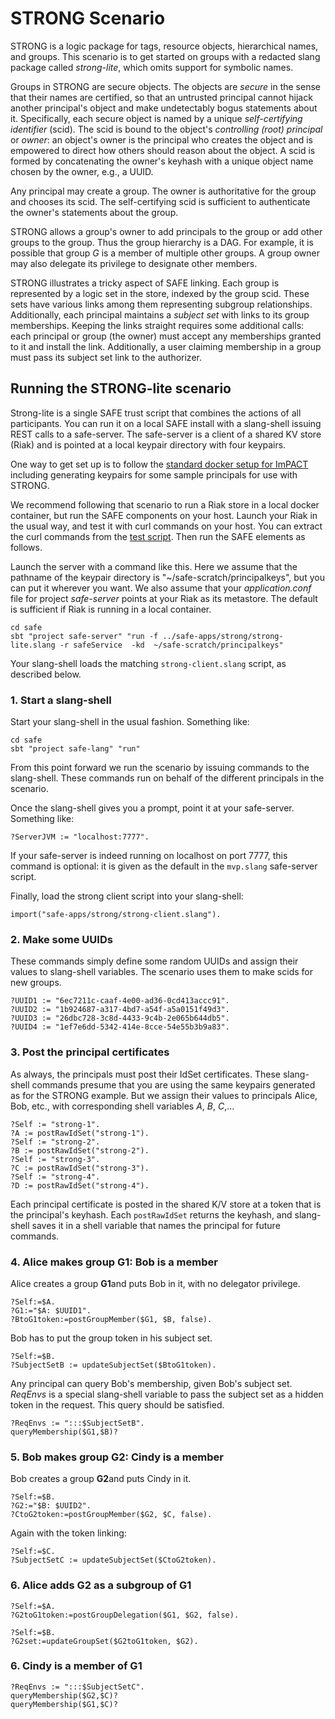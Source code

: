 # STRONG Scenario

STRONG is a logic package for tags, resource objects, hierarchical names, and groups.   This scenario is to get started on groups with a redacted slang package called *strong-lite*, which omits support for symbolic names.

Groups in STRONG are secure objects.  The objects are *secure* in the sense that their names are certified, so that an untrusted principal cannot hijack another principal's object and make undetectably bogus statements about it.  Specifically, each secure object is named by a unique *self-certifying identifier* (scid).  The scid is bound to the object's *controlling (root) principal* or *owner*: an object's owner is the principal who creates the object and is empowered to direct how others should reason about the object.  A scid is formed by concatenating the owner's keyhash with a unique object name chosen by the owner, e.g., a UUID.

Any principal may create a group.   The owner is authoritative for the group and chooses its scid.  The self-certifying scid is sufficient to authenticate the owner's statements about the group.

STRONG allows a group's owner to add principals to the group or add other groups to the group.  Thus the group hierarchy is a DAG.  For example, it is possible that group *G* is a member of multiple other groups.  A group owner may also delegate its privilege to designate other members.

STRONG illustrates a tricky aspect of SAFE linking.   Each group is represented by a logic set in the store, indexed by the group scid.  These sets have various links among them representing subgroup relationships.  Additionally, each principal maintains a *subject set* with links to its group memberships.  Keeping the links straight requires some additional calls: each principal or group (the owner) must accept any memberships granted to it and install the link.  Additionally, a user claiming membership in a group must pass its subject set link to the authorizer.

## Running the STRONG-lite scenario

Strong-lite is a single SAFE trust script that combines the actions of all participants.
You can run it on a local SAFE install with a slang-shell issuing REST calls to a safe-server.  The safe-server is a client of a shared KV store (Riak) and is pointed at a local keypair directory with four keypairs.

One way to get set up is to follow the [standard docker setup for ImPACT](https://github.com/RENCI-NRIG/impact-docker-images/tree/master/safe-server) including generating keypairs for some sample principals for use with STRONG.

We recommend following that scenario to run a Riak store in a local docker container, but run the SAFE components on your host.   Launch your Riak in the usual way, and test it with curl commands on your host.  You can extract the curl commands from the [test script](https://github.com/RENCI-NRIG/SAFE/blob/master/dockerfiles/riak/test.sh).  Then run the SAFE elements as follows.

Launch the server with a command like this.  Here we assume that the pathname of the keypair directory is "~/safe-scratch/principalkeys", but you can put it wherever you want.   We also assume that your *application.conf* file for project *safe-server* points at your Riak as its metastore.  The default is sufficient if Riak is running in a local container.

```
cd safe
sbt "project safe-server" "run -f ../safe-apps/strong/strong-lite.slang -r safeService  -kd  ~/safe-scratch/principalkeys"
```

Your slang-shell loads the matching `strong-client.slang` script, as described below.

### 1. Start a slang-shell

Start your slang-shell in the usual fashion.  Something like:

```
cd safe
sbt "project safe-lang" "run"
```

From this point forward we run the scenario by issuing commands to the slang-shell.   These commands run on behalf of the different principals in the scenario.

Once the slang-shell gives you a prompt, point it at your safe-server.    Something like:

```
?ServerJVM := "localhost:7777".
```

If your safe-server is indeed running on localhost on port 7777, this command is optional: it is given as the default in the `mvp.slang` safe-server script.

Finally, load the strong client script into your slang-shell:

```
import("safe-apps/strong/strong-client.slang").
```

### 2. Make some UUIDs

These commands simply define some random UUIDs and assign their values to slang-shell variables.  The scenario uses them to make scids for new groups.

```
?UUID1 := "6ec7211c-caaf-4e00-ad36-0cd413accc91".
?UUID2 := "1b924687-a317-4bd7-a54f-a5a0151f49d3".
?UUID3 := "26dbc728-3c8d-4433-9c4b-2e065b644db5".
?UUID4 := "1ef7e6dd-5342-414e-8cce-54e55b3b9a83".
```

### 3. Post the principal certificates

As always, the principals must post their IdSet certificates.   These slang-shell commands presume that you are using the same keypairs generated as for the STRONG example.  But we assign their values to principals Alice, Bob, etc., with corresponding shell variables *A*, *B*, *C*,...

```
?Self := "strong-1".
?A := postRawIdSet("strong-1").
?Self := "strong-2".
?B := postRawIdSet("strong-2").
?Self := "strong-3".
?C := postRawIdSet("strong-3").
?Self := "strong-4".
?D := postRawIdSet("strong-4").
```

Each principal certificate is posted in the shared K/V store at a token that is the principal's keyhash.  Each `postRawIdSet` returns the keyhash, and slang-shell saves it in a shell variable that names the principal for future commands.


### 4.  Alice makes group G1: Bob is a member

Alice creates a group **G1**and puts Bob in it,  with no delegator privilege. 

```
?Self:=$A. 
?G1:="$A: $UUID1".
?BtoG1token:=postGroupMember($G1, $B, false).
```

Bob has to put the group token in his subject set.

```
?Self:=$B. 
?SubjectSetB := updateSubjectSet($BtoG1token). 
```

Any principal can query Bob's membership, given Bob's subject set.  *ReqEnvs* is a special slang-shell variable to pass the subject set as a hidden token in the request.  This query should be satisfied.  

```
?ReqEnvs := ":::$SubjectSetB". 
queryMembership($G1,$B)?
```

### 5. Bob makes group G2: Cindy is a member

Bob creates a group **G2**and puts Cindy in it.

```
?Self:=$B. 
?G2:="$B: $UUID2".
?CtoG2token:=postGroupMember($G2, $C, false).
```

Again with the token linking:

```
?Self:=$C. 
?SubjectSetC := updateSubjectSet($CtoG2token).
```

### 6. Alice adds G2 as a subgroup of G1

```
?Self:=$A. 
?G2toG1token:=postGroupDelegation($G1, $G2, false).
```

```
?Self:=$B. 
?G2set:=updateGroupSet($G2toG1token, $G2).
```


### 6.  Cindy is a member of G1


```
?ReqEnvs := ":::$SubjectSetC". 
queryMembership($G2,$C)? 
queryMembership($G1,$C)?
```

